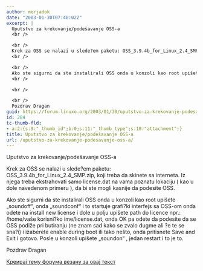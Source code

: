 ```yaml
---
author: merjadok
date: "2003-01-30T07:40:02Z"
excerpt: |
  Uputstvo za krekovanje/podešavanje OSS-a
  <br />

  <br />
  Krek za OSS se nalazi u slede?em paketu: OSS_3.9.4b_for_Linux_2.4_SMP.zip, koji treba da skinete sa interneta. Iz njega treba ekstrahovati samo license.dat na vama poznatu lokaciju ( kao u dole navedenom primeru ), da bi ste mogli kasnije da podesite OSS.
  <br />

  <br />
  Ako ste sigurni da ste instalirali OSS onda u konzoli kao root upišete "soundoff", onda "soundconf" i to   startuje grafi?ki interfejs sa OSS-om onda odete na install new license i dole u polju upišete path do licence npr.: /home/vaše korisni?ko ime/license.dat, onda OK pa odete da podesite da se OSS podiže pri butiranju (ne znam sad kako se zvalo dugme ali ?e te se sna?i) i izaberete enable during boot ili tako nešto, onda pritisnete Save and Exit i gotovo. Posle u konzoli upišete "soundon" , jedan restart i to je to.
  <br />

  <br />

  <br />
  Pozdrav Dragan
guid: https://forum.linuxo.org/2003/01/30/uputstvo-za-krekovanje-podesavanje-oss-a/
id: 284
tc-thumb-fld:
- a:2:{s:9:"_thumb_id";b:0;s:11:"_thumb_type";s:10:"attachment";}
title: Uputstvo za krekovanje/podešavanje OSS-a
url: /uputstvo-za-krekovanje-podesavanje-oss-a/
---
```

Uputstvo za krekovanje/podešavanje OSS-a 

Krek za OSS se nalazi u slede?em paketu: OSS\_3.9.4b\_for\_Linux\_2.4_SMP.zip, koji treba da skinete sa interneta. Iz njega treba ekstrahovati samo license.dat na vama poznatu lokaciju ( kao u dole navedenom primeru ), da bi ste mogli kasnije da podesite OSS. 

Ako ste sigurni da ste instalirali OSS onda u konzoli kao root upišete &#8222;soundoff&#8220;, onda &#8222;soundconf&#8220; i to startuje grafi?ki interfejs sa OSS-om onda odete na install new license i dole u polju upišete path do licence npr.: /home/vaše korisni?ko ime/license.dat, onda OK pa odete da podesite da se OSS podiže pri butiranju (ne znam sad kako se zvalo dugme ali ?e te se sna?i) i izaberete enable during boot ili tako nešto, onda pritisnete Save and Exit i gotovo. Posle u konzoli upišete &#8222;soundon&#8220; , jedan restart i to je to. 

Pozdrav Dragan <!--break-->

[Креирај тему форума везану за овај текст](https://linuxo.org/nova-tema-na-forumu/?se_pid=284)